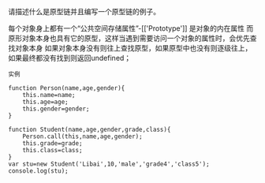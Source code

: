 请描述什么是原型链并且编写一个原型链的例子。

每个对象身上都有一个“公共空间存储属性”-[['Prototype']] 是对象的内在属性
而原形对象本身也具有它的原型，这样当遇到需要访问一个对象的属性时，会优先查找对象本身
如果对象本身没有则往上查找原型，如果原型中也没有则逐级往上，如果最终都没有找到则返回undefined；


`实例`
```
function Person(name,age,gender){
    this.name=name;
    this.age=age;
    this.gender=gender;
} 

function Student(name,age,gender,grade,class){
    Person.call(this,name,age,gender);
    this.grade=grade;
    this.class=class;
}
var stu=new Student('Libai',10,'male','grade4','class5');
console.log(stu);
```    


